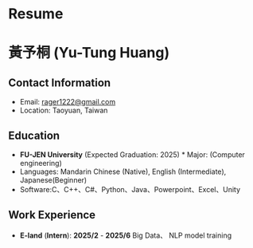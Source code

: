 # Resume
# 黃予桐 (Yu-Tung Huang)

## Contact Information

* Email: rager1222@gmail.com
* Location: Taoyuan, Taiwan

## Education

* **FU-JEN University** (Expected Graduation: 2025)  * Major: (Computer engineering)
* Languages: Mandarin Chinese (Native), English (Intermediate), Japanese(Beginner)
* Software:C、C++、C#、Python、Java、Powerpoint、Excel、Unity

## Work Experience

* **E-land** (**Intern**): **2025/2** - **2025/6** Big Data、 NLP model training
